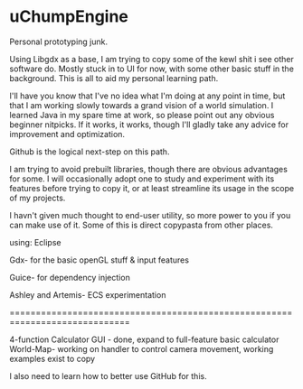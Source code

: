 # uChumpEngine
Personal prototyping junk.

Using Libgdx as a base, I am trying to copy some of the kewl shit i see other software do.
Mostly stuck in to UI for now, with some other basic stuff in the background. This is all to aid my 
personal learning path.

I'll have you know that I've no idea what I'm doing at any point in time, but that I am working slowly 
towards a grand vision of a world simulation. I learned Java in my spare time at work, so please point out 
any obvious beginner nitpicks. If it works, it works, though I'll gladly take any advice for improvement
and optimization.

Github is the logical next-step on this path.

I am trying to avoid prebuilt libraries, though there are obvious advantages for some.
I will occasionally adopt one to study and experiment with its features before trying to 
copy it, or at least streamline its usage in the scope of my projects.

I havn't given much thought to end-user utility, so more power to you if you can make use of it.
Some of this is direct copypasta from other places.

using: Eclipse

Gdx- for the basic openGL stuff & input features

Guice- for dependency injection

Ashley and Artemis- ECS experimentation

=============================================================================

4-function Calculator GUI - done, expand to full-feature basic calculator
World-Map- working on handler to control camera movement, working examples exist to copy




I also need to learn how to better use GitHub for this.
